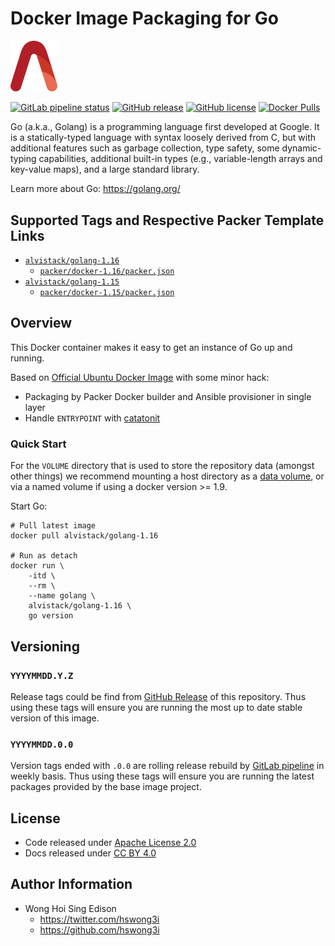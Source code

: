 # Docker Image Packaging for Go

<img src="/alvistack.svg" width="75" alt="AlviStack">

[![GitLab pipeline status](https://img.shields.io/gitlab/pipeline/alvistack/docker-golang/master)](https://gitlab.com/alvistack/docker-golang/-/pipelines)
[![GitHub release](https://img.shields.io/github/release/alvistack/docker-golang.svg)](https://github.com/alvistack/docker-golang/releases)
[![GitHub license](https://img.shields.io/github/license/alvistack/docker-golang.svg)](https://github.com/alvistack/docker-golang/blob/master/LICENSE)
[![Docker Pulls](https://img.shields.io/docker/pulls/alvistack/golang-1.16.svg)](https://hub.docker.com/r/alvistack/golang-1.16)

Go (a.k.a., Golang) is a programming language first developed at Google. It is a statically-typed language with syntax loosely derived from C, but with additional features such as garbage collection, type safety, some dynamic-typing capabilities, additional built-in types (e.g., variable-length arrays and key-value maps), and a large standard library.

Learn more about Go: <https://golang.org/>

## Supported Tags and Respective Packer Template Links

  - [`alvistack/golang-1.16`](https://hub.docker.com/r/alvistack/golang-1.16)
      - [`packer/docker-1.16/packer.json`](https://github.com/alvistack/docker-golang/blob/master/packer/docker-1.16/packer.json)
  - [`alvistack/golang-1.15`](https://hub.docker.com/r/alvistack/golang-1.15)
      - [`packer/docker-1.15/packer.json`](https://github.com/alvistack/docker-golang/blob/master/packer/docker-1.15/packer.json)

## Overview

This Docker container makes it easy to get an instance of Go up and running.

Based on [Official Ubuntu Docker Image](https://hub.docker.com/_/ubuntu/) with some minor hack:

  - Packaging by Packer Docker builder and Ansible provisioner in single layer
  - Handle `ENTRYPOINT` with [catatonit](https://github.com/openSUSE/catatonit)

### Quick Start

For the `VOLUME` directory that is used to store the repository data (amongst other things) we recommend mounting a host directory as a [data volume](https://docs.docker.com/engine/tutorials/dockervolumes/#/data-volumes), or via a named volume if using a docker version \>= 1.9.

Start Go:

    # Pull latest image
    docker pull alvistack/golang-1.16
    
    # Run as detach
    docker run \
        -itd \
        --rm \
        --name golang \
        alvistack/golang-1.16 \
        go version

## Versioning

### `YYYYMMDD.Y.Z`

Release tags could be find from [GitHub Release](https://github.com/alvistack/docker-golang/releases) of this repository. Thus using these tags will ensure you are running the most up to date stable version of this image.

### `YYYYMMDD.0.0`

Version tags ended with `.0.0` are rolling release rebuild by [GitLab pipeline](https://gitlab.com/alvistack/docker-golang/-/pipelines) in weekly basis. Thus using these tags will ensure you are running the latest packages provided by the base image project.

## License

  - Code released under [Apache License 2.0](LICENSE)
  - Docs released under [CC BY 4.0](http://creativecommons.org/licenses/by/4.0/)

## Author Information

  - Wong Hoi Sing Edison
      - <https://twitter.com/hswong3i>
      - <https://github.com/hswong3i>
